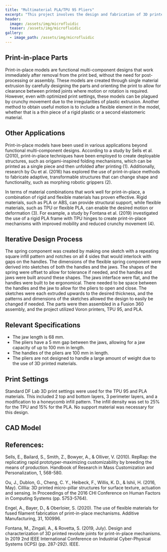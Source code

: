 ```yaml
---
title: "Multimaterial PLA/TPU 95 Pliers"
excerpt: "This project involves the design and fabrication of 3D printed pliers with a flexible spring component that allows for immediate functionality upon removal from the print bed."
header:
  image: /assets/img/microfluidic
  teaser: /assets/img/microfluidic
gallery:
  - image_path: /assets/img/microfluidic
---
```


## Print-in-place Parts

Print-in-place models are functional multi-component designs that work immediately after removal from the print bed, without the need for post-processing or assembly. These models are created through single material extrusion by carefully designing the parts and orienting the print to allow for clearance between printed joints where motion or rotation is required. However, even with optimized print settings, these models can be plagued by crunchy movement due to the irregularities of plastic extrusion. Another method to obtain useful motion is to include a flexible element in the model, whether that is a thin piece of a rigid plastic or a second elastomeric material.

## Other Applications

Print-in-place models have been used in various applications beyond functional multi-component designs. According to a study by Sells et al. (2010), print-in-place techniques have been employed to create deployable structures, such as origami-inspired folding mechanisms, which can be printed as a single piece and then unfolded after printing (1). Additionally, research by Ou et al. (2016) has explored the use of print-in-place methods to fabricate adaptive, transformable structures that can change shape and functionality, such as morphing robotic grippers (2).

In terms of material combinations that work well for print-in-place, a combination of rigid and flexible materials has proven effective. Rigid materials, such as PLA or ABS, can provide structural support, while flexible materials, such as TPU or flexible PLA, can enable the desired motion or deformation (3). For example, a study by Fontana et al. (2019) investigated the use of a rigid PLA frame with TPU hinges to create print-in-place mechanisms with improved mobility and reduced crunchy movement (4).

## Iterative Design Process

The spring component was created by making one sketch with a repeating square infill pattern and notches on all 4 sides that would interlock with gaps on the handles. The dimensions of the flexible spring component were derived into sketches of both the handles and the jaws. The shapes of the spring were offset to allow for tolerance if needed, and the handles and jaws were built around these shapes. The jaws interface were flat, and the handles were built to be ergonomical. There needed to be space between the handles and the jaw to allow for the pliers to open and close. The sketches were each extruded upwards to the desired thickness, and the patterns and dimensions of the sketches allowed the design to easily be changed if needed. The parts were then assembled in a Fusion 360 assembly, and the project utilized Voron printers, TPU 95, and PLA.

## Relevant Specifications

- The jaw length is 68 mm.
- The pliers have a 5 mm gap between the jaws, allowing for a jaw capacity of up to 100 mm in length.
- The handles of the pliers are 100 mm in length.
- The pliers are not designed to handle a large amount of weight due to the use of 3D printed materials.

## Print Settings

Standard DF Lab 3D print settings were used for the TPU 95 and PLA materials. This included 2 top and bottom layers, 3 perimeter layers, and a modification to a honeycomb infill pattern. The infill density was set to 25% for the TPU and 15% for the PLA. No support material was necessary for this design.

## CAD Model



## References:

Sells, E., Bailard, S., Smith, Z., Bowyer, A., & Olliver, V. (2010). RepRap: the replicating rapid prototyper-maximizing customizability by breeding the means of production. Handbook of Research in Mass Customization and Personalization, 1, 568-580.

Ou, J., Dublon, G., Cheng, C. Y., Heibeck, F., Willis, K. D., & Ishii, H. (2016, May). Cilllia: 3D printed micro-pillar structures for surface texture, actuation and sensing. In Proceedings of the 2016 CHI Conference on Human Factors in Computing Systems (pp. 5753-5764).

Engel, A., Bayer, D., & Oberloier, S. (2020). The use of flexible materials for fused filament fabrication of print-in-place mechanisms. Additive Manufacturing, 31, 100996.

Fontana, M., Zingali, A., & Rovetta, S. (2019, July). Design and characterization of 3D printed revolute joints for print-in-place mechanisms. In 2019 2nd IEEE International Conference on Industrial Cyber-Physical Systems (ICPS) (pp. 287-292). IEEE.



